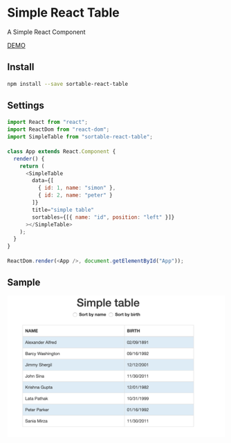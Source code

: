 # Simple React Table

A Simple React Component

[DEMO](http://kimbugp.github.io/react_table)

## Install

```sh
npm install --save sortable-react-table
```

## Settings

```js
import React from "react";
import ReactDom from "react-dom";
import SimpleTable from "sortable-react-table";

class App extends React.Component {
  render() {
    return (
      <SimpleTable
        data={[
          { id: 1, name: "simon" },
          { id: 2, name: "peter" }
        ]}
        title="simple table"
        sortables={[{ name: "id", position: "left" }]}
      ></SimpleTable>
    );
  }
}

ReactDom.render(<App />, document.getElementById("App"));
```

## Sample

![Sample](/sample.png)
